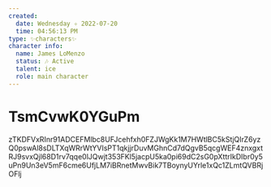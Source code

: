 ```yaml
---
created:
  date: Wednesday ✧ 2022-07-20
  time: 04:56:13 PM
type: ✨characters✨
character info:
  name: James LoMenzo
  status: 🎶 Active
  talent: ice
  role: main character
---
```


# TsmCvwK0YGuPm

zTKDFVxRInr91ADCEFMlbc8UFJcehfxh0FZJWgKk1M7HWtlBC5kStjQIrZ6yzQ0pswAl8sDLTXqWRrWtYVIsPT1qkjjrDuvMGhnCd7dQgvB5qcgWEF4znxgxtRJ9svxQjl68D1rv7qqe0lJQwjt353FKl5jacpU5ka0pi69dC2sG0pXttrIkDIbr0y5uPn9Un3eV5mF6cme6UfjLM7iBRnetMwvBik7TBoynyUYrle1xQc1ZLmtQVBRjOFlj
